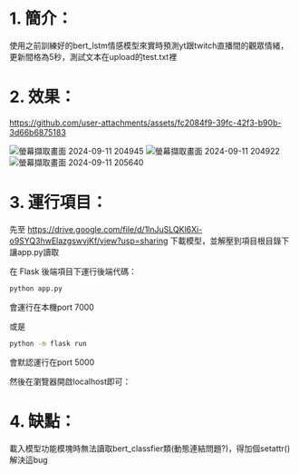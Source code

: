 # 1. 簡介：
  使用之前訓練好的bert_lstm情感模型來實時預測yt跟twitch直播間的觀眾情緒，更新間格為5秒，測試文本在upload的test.txt裡
# 2. 效果：


https://github.com/user-attachments/assets/fc2084f9-39fc-42f3-b90b-3d66b6875183

![螢幕擷取畫面 2024-09-11 204945](https://github.com/user-attachments/assets/2e0861aa-fa1d-4f33-8071-ae23e038b065)
![螢幕擷取畫面 2024-09-11 204922](https://github.com/user-attachments/assets/a6bcbbb4-ce5f-4db0-8014-a06d46b358c8)
![螢幕擷取畫面 2024-09-11 205640](https://github.com/user-attachments/assets/4cb232b9-9376-4e83-b908-1091bdf1a8f1)




# 3. 運行項目：
先至 https://drive.google.com/file/d/1lnJuSLQKl6Xi-o9SYQ3hwElazgswvjKf/view?usp=sharing 下載模型，並解壓到項目根目錄下讓app.py讀取

在 Flask 後端項目下運行後端代碼：

```bash
python app.py  
```
會運行在本機port 7000

或是
```bash
python -m flask run
```

會默認運行在port 5000

然後在瀏覽器開啟localhost即可：
# 4. 缺點：

載入模型功能模塊時無法讀取bert_classfier類(動態連結問題?)，得加個setattr()解決這bug

